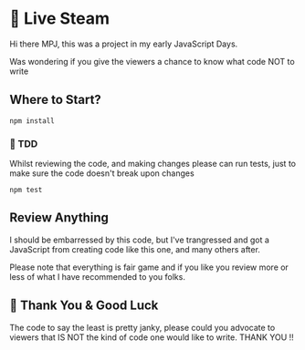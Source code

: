 # :rocket: Live Steam
Hi there MPJ, this was a project in my early JavaScript Days.

Was wondering if you give the viewers a chance to know what code NOT to write

## Where to Start?
```
npm install
```

### :see_no_evil: TDD
Whilst reviewing the code, and making changes please can run tests, just to make sure the code doesn't break upon changes

```
npm test
```
## Review Anything
I should be embarressed by this code, but I've trangressed and got a JavaScript from creating code like this one, and many others after.

Please note that everything is fair game and if you like you review more or less of what I have recommended to you folks.

## 🎉 Thank You & Good Luck
The code to say the least is pretty janky, please could you advocate to viewers that IS NOT the kind of code one would like to write. THANK YOU !!
 
